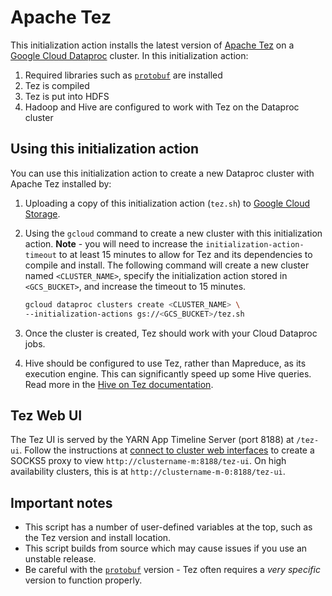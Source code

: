 # Apache Tez

This initialization action installs the latest version of [Apache Tez](https://tez.apache.org/) on a [Google Cloud Dataproc](https://cloud.google.com/dataproc) cluster. In this initialization action:

1. Required libraries such as [`protobuf`](https://github.com/google/protobuf) are installed
2. Tez is compiled
3. Tez is put into HDFS
4. Hadoop and Hive are configured to work with Tez on the Dataproc cluster

## Using this initialization action
You can use this initialization action to create a new Dataproc cluster with Apache Tez installed by:

1. Uploading a copy of this initialization action (`tez.sh`) to [Google Cloud Storage](https://cloud.google.com/storage).
1. Using the `gcloud` command to create a new cluster with this initialization action. **Note** - you will need to increase the `initialization-action-timeout` to at least 15 minutes to allow for Tez and its dependencies to compile and install. The following command will create a new cluster named `<CLUSTER_NAME>`, specify the initialization action stored in `<GCS_BUCKET>`, and increase the timeout to 15 minutes.

    ```bash
    gcloud dataproc clusters create <CLUSTER_NAME> \
    --initialization-actions gs://<GCS_BUCKET>/tez.sh
    ```
1. Once the cluster is created, Tez should work with your Cloud Dataproc jobs.
1. Hive should be configured to use Tez, rather than Mapreduce, as its execution engine. This can significantly speed up some Hive queries. Read more in the [Hive on Tez documentation](https://cwiki.apache.org/confluence/display/Hive/Hive+on+Tez).

## Tez Web UI

The Tez UI is served by the YARN App Timeline Server (port 8188) at `/tez-ui`. Follow the instructions at [connect to cluster web interfaces]() to create a SOCKS5 proxy to view `http://clustername-m:8188/tez-ui`. On high availability clusters, this is at `http://clustername-m-0:8188/tez-ui`.

## Important notes
* This script has a number of user-defined variables at the top, such as the Tez version and install location.
* This script builds from source which may cause issues if you use an unstable release.
* Be careful with the [`protobuf`](https://github.com/google/protobuf) version - Tez often requires a *very specific* version to function properly.
